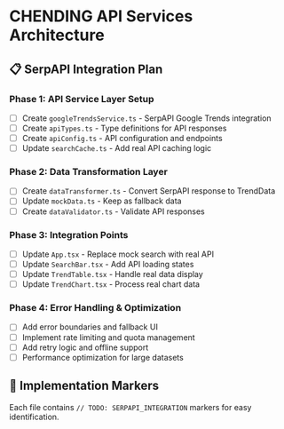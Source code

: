 # CHENDING API Services Architecture

## 📋 SerpAPI Integration Plan

### Phase 1: API Service Layer Setup
- [ ] Create `googleTrendsService.ts` - SerpAPI Google Trends integration
- [ ] Create `apiTypes.ts` - Type definitions for API responses
- [ ] Create `apiConfig.ts` - API configuration and endpoints
- [ ] Update `searchCache.ts` - Add real API caching logic

### Phase 2: Data Transformation Layer
- [ ] Create `dataTransformer.ts` - Convert SerpAPI response to TrendData
- [ ] Update `mockData.ts` - Keep as fallback data
- [ ] Create `dataValidator.ts` - Validate API responses

### Phase 3: Integration Points
- [ ] Update `App.tsx` - Replace mock search with real API
- [ ] Update `SearchBar.tsx` - Add API loading states
- [ ] Update `TrendTable.tsx` - Handle real data display
- [ ] Update `TrendChart.tsx` - Process real chart data

### Phase 4: Error Handling & Optimization
- [ ] Add error boundaries and fallback UI
- [ ] Implement rate limiting and quota management
- [ ] Add retry logic and offline support
- [ ] Performance optimization for large datasets

## 🔧 Implementation Markers

Each file contains `// TODO: SERPAPI_INTEGRATION` markers for easy identification.